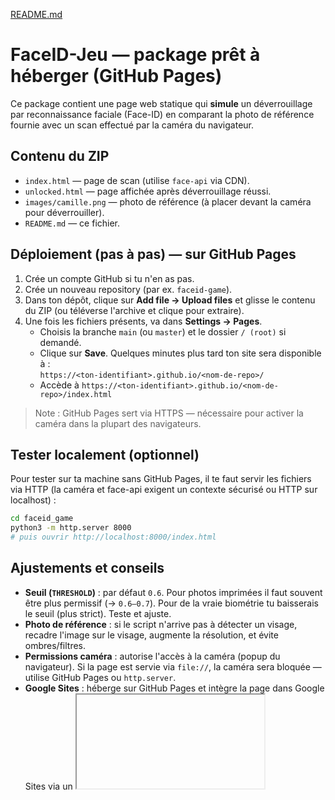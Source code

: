[README.md](https://github.com/user-attachments/files/22480679/README.md)
# FaceID-Jeu — package prêt à héberger (GitHub Pages)

Ce package contient une page web statique qui **simule** un déverrouillage par reconnaissance faciale (Face-ID) en comparant la photo de référence fournie avec un scan effectué par la caméra du navigateur.

## Contenu du ZIP
- `index.html` — page de scan (utilise `face-api` via CDN).
- `unlocked.html` — page affichée après déverrouillage réussi.
- `images/camille.png` — photo de référence (à placer devant la caméra pour déverrouiller).
- `README.md` — ce fichier.

## Déploiement (pas à pas) — sur GitHub Pages
1. Crée un compte GitHub si tu n'en as pas.  
2. Crée un nouveau repository (par ex. `faceid-game`).  
3. Dans ton dépôt, clique sur **Add file → Upload files** et glisse le contenu du ZIP (ou téléverse l'archive et clique pour extraire).  
4. Une fois les fichiers présents, va dans **Settings → Pages**.  
   - Choisis la branche `main` (ou `master`) et le dossier `/ (root)` si demandé.  
   - Clique sur **Save**. Quelques minutes plus tard ton site sera disponible à :  
     `https://<ton-identifiant>.github.io/<nom-de-repo>/`  
   - Accède à `https://<ton-identifiant>.github.io/<nom-de-repo>/index.html`

> Note : GitHub Pages sert via HTTPS — nécessaire pour activer la caméra dans la plupart des navigateurs.

## Tester localement (optionnel)
Pour tester sur ta machine sans GitHub Pages, il te faut servir les fichiers via HTTP (la caméra et face-api exigent un contexte sécurisé ou HTTP sur localhost) :
```bash
cd faceid_game
python3 -m http.server 8000
# puis ouvrir http://localhost:8000/index.html
```

## Ajustements et conseils
- **Seuil (`THRESHOLD`)** : par défaut `0.6`. Pour photos imprimées il faut souvent être plus permissif (→ `0.6–0.7`). Pour de la vraie biométrie tu baisserais le seuil (plus strict). Teste et ajuste.  
- **Photo de référence** : si le script n'arrive pas à détecter un visage, recadre l'image sur le visage, augmente la résolution, et évite ombres/filtres.  
- **Permissions caméra** : autorise l'accès à la caméra (popup du navigateur). Si la page est servie via `file://`, la caméra sera bloquée — utilise GitHub Pages ou `http.server`.  
- **Google Sites** : héberge sur GitHub Pages et intègre la page dans Google Sites via un <iframe> (ou lien direct).

## Sécurité & confidentialité
Tout le traitement est effectué localement dans le navigateur : aucune image n'est envoyée à un serveur par le code fourni. Toutefois, les modèles `face-api` sont chargés depuis un CDN.

## Problèmes fréquents et solutions rapides
- *La caméra ne démarre pas* → vérifier HTTPS / localhost et permissions.  
- *Aucun visage détecté* → recadrer la photo / augmenter luminosité / rapprocher la photo de la caméra.  
- *Détection trop stricte* → augmenter la valeur THRESHOLD dans `index.html`.
